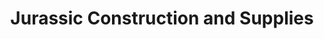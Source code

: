 ---
title: "Jurassic Construction and Supplies"
url: /baao/jurassic-construction-and-supplies/
shop: Eisenwaren
---
